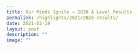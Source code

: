 ```yaml
---
title: Our Minds Ignite – 2020 A Level Results
permalink: /highlights/2021/2020-results/
date: 2021-02-19
layout: post
description: ""
image: ""
---
```

